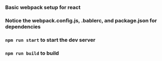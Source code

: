 ### Basic webpack setup for react

### Notice the webpack.config.js, .bablerc, and package.json for dependencies

### `npm run start` to start the dev server

### `npm run build` to build
